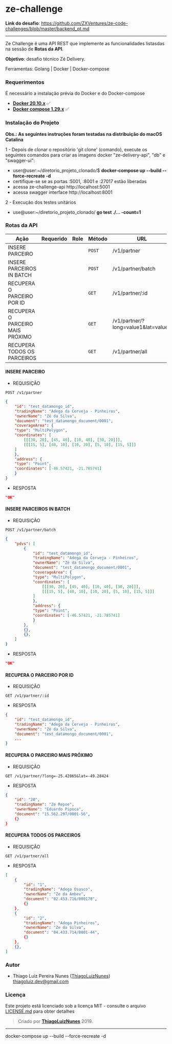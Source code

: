# ze-challenge

**Link do desafio**: https://github.com/ZXVentures/ze-code-challenges/blob/master/backend_pt.md

---
Ze Challenge é uma API REST que implemente as funcionalidades listasdas na sessão de **Rotas da API**.

**Objetivo**: desafio técnico Zé Delivery.


Ferramentas: Golang | Docker | Docker-compose

### Requerimentos ###

É necessário a instalação prévia do Docker e do Docker-compose

* **[Docker 20.10.x](https://docs.docker.com)** :white_check_mark:
* **[Docker compose 1.29.x](https://docs.docker.com/compose/)** :white_check_mark:

### Instalação do Projeto ###

**Obs.: As seguintes instruções foram testadas na distribuição do macOS Catalina**

1 - Depois de clonar o repositório 'git clone' (comando), execute os seguintes comandos para criar as imagens docker "ze-delivery-api", "db" e "swagger-ui":
  - user@user:~/diretorio_projeto_clonado/$ **docker-compose up --build --force-recreate -d**
  - certifique-se se as portas :5001, :8001 e :27017 estão liberadas
  - acessa ze-challenge-api http://localhost:5001
  - acessa swagger interface http://localhost:8001

2 - Execução dos testes unitários
  - use@user:~/diretorio_projeto_clonado/ **go test ./... -count=1**

### Rotas da API ###
|   Ação                             | Requerido  | Role  |  Método  | URL
|   ---------------------------------|------------| ----- |----------|--------------
|   INSERE PARCEIRO                  |            |       | `POST`   | /v1/partner
|   INSERE PARCEIROS IN BATCH        |            |       | `POST`   | /v1/partner/batch
|   RECUPERA O PARCEIRO POR ID       |            |       | `GET`    | /v1/partner/:id
|   RECUPERA O PARCEIRO MAIS PRÓXIMO |            |       | `GET`    | /v1/partner/?long=value1&lat=value2
|   RECUPERA TODOS OS PARCEIROS      |            |       | `GET`    | /v1/partner/all

#### INSERE PARCEIRO ####
* REQUISIÇÃO
```
POST /v1/partner
```
```json
{
    "id": "test_datamongo_id",
    "tradingName": "Adega da Cerveja - Pinheiros",
    "ownerName": "Zé da Silva",
    "document": "test_datamongo_document/0001",
    "coverageArea": {
    "type": "MultiPolygon",
    "coordinates": [
        [[[30, 20], [45, 40], [10, 40], [30, 20]]],
        [[[15, 5], [40, 10], [10, 20], [5, 10], [15, 5]]]
    ]
    },
    "address": {
    "type": "Point",
    "coordinates": [-46.57421, -21.785741]
    }
}
```
* RESPOSTA
```json
"OK"
```
#### INSERE PARCEIROS IN BATCH ####
* REQUISIÇÃO
```
POST /v1/partner/batch
```
```json
{
    "pdvs": [
        {
            "id": "test_datamongo_id",
            "tradingName": "Adega da Cerveja - Pinheiros",
            "ownerName": "Zé da Silva",
            "document": "test_datamongo_document/0001",
            "coverageArea": {
            "type": "MultiPolygon",
            "coordinates": [
                [[[30, 20], [45, 40], [10, 40], [30, 20]]],
                [[[15, 5], [40, 10], [10, 20], [5, 10], [15, 5]]]
            ]
            },
            "address": {
            "type": "Point",
            "coordinates": [-46.57421, -21.785741]
            }
        },
        {},
        {},
    ]
}
```
* RESPOSTA
```json
"OK"
```
#### RECUPERA O PARCEIRO POR ID ####
* REQUISIÇÃO
```
GET /v1/partner/:id
```
* RESPOSTA
```json
{
    "id": "test_datamongo_id",
    "tradingName": "Adega da Cerveja - Pinheiros",
    "ownerName": "Zé da Silva",
    "document": "test_datamongo_document/0001",
    ...
}
```
#### RECUPERA O PARCEIRO MAIS PRÓXIMO ####
* REQUISIÇÃO
```
GET /v1/partner/?long=-25.42865&lat=-49.28424
```
* RESPOSTA
```json
{
    "id": "20",
    "tradingName": "Ze Repoe",
    "ownerName": "Eduardo Pipoca",
    "document": "15.562.297/0001-56",
    {}
}
```
#### RECUPERA TODOS OS PARCEIROS ####
* REQUISIÇÃO
```
GET /v1/partner/all
```
* RESPOSTA
```json
[
    {
        "id": "1",
        "tradingName": "Adega Osasco",
        "ownerName": "Ze da Ambev",
        "document": "02.453.716/000170",
        {}
    },
    {
        "id": "2",
        "tradingName": "Adega Pinheiros",
        "ownerName": "Ze da Silva",
        "document": "04.433.714/0001-44",
        {}
    },
    {},
]
```


### Autor

* Thiago Luiz Pereira Nunes ([ThiagoLuizNunes](https://github.com/ThiagoLuizNunes)) thiagoluiz.dev@gmail.com

### Licença

Este projeto está licenciado sob a licença MIT - consulte o arquivo [LICENSE.md](LICENSE.md) para obter detalhes

>Criado por **[ThiagoLuizNunes](https://www.linkedin.com/in/thiago-luiz-507483112/)** 2019.

---
docker-compose up --build --force-recreate -d
